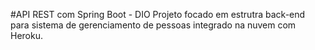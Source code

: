 #API REST com Spring Boot - DIO
Projeto focado em estrutra back-end para sistema de gerenciamento de pessoas integrado na nuvem com Heroku.
